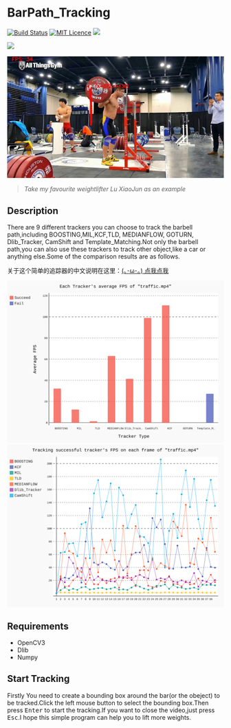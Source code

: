 # BarPath_Tracking
[![Build Status](https://travis-ci.org/mtianyan/hexoBlog-Github.svg?branch=master)](https://travis-ci.org/mtianyan/hexoBlog-Github)
[![MIT Licence](https://badges.frapsoft.com/os/mit/mit.svg?v=103)](https://opensource.org/licenses/mit-license.php)
![](https://img.shields.io/badge/language-python-orange.svg)

![](Result/luxiaojun.gif)    

![](Result/luxiaojun.jpg)

>*Take my favourite weightlifter Lu XiaoJun as an example*     
## Description  
        
There are 9 different trackers you can choose to track the barbell path,including BOOSTING,MIL,KCF,TLD, MEDIANFLOW, GOTURN, Dlib_Tracker, CamShift and Template_Matching.Not only the barbell path,you can also use these trackers to track other object,like a car or anything else.Some of the comparison results are as follows.      

关于这个简单的追踪器的中文说明在这里：[(｡･ω･｡) 点我点我](http://marticles.github.io/2018/05/05/基于OpenCV与Dlib的杠铃轨迹追踪器/)  

<img src="Result/avg_fps.svg">      
      
<img src="Result/fps.svg">      
      

## Requirements   
     
* OpenCV3
* Dlib
* Numpy
    
## Start Tracking    
Firstly You need to create a bounding box around the bar(or the obeject) to be tracked.Click the left mouse button to select the bounding box.Then press <kbd>Enter</kbd> to start the tracking.If you want to close the video,just press <kbd>Esc</kbd>.I hope this simple program can help you to lift more weights.    



